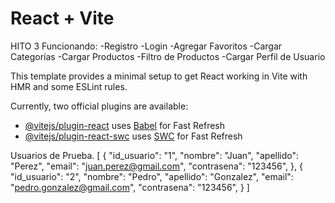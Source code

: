 # React + Vite

HITO 3
Funcionando:
-Registro
-Login
-Agregar Favoritos
-Cargar Categorías
-Cargar Productos
-Filtro de Productos
-Cargar Perfil de Usuario


This template provides a minimal setup to get React working in Vite with HMR and some ESLint rules.

Currently, two official plugins are available:

- [@vitejs/plugin-react](https://github.com/vitejs/vite-plugin-react/blob/main/packages/plugin-react/README.md) uses [Babel](https://babeljs.io/) for Fast Refresh
- [@vitejs/plugin-react-swc](https://github.com/vitejs/vite-plugin-react-swc) uses [SWC](https://swc.rs/) for Fast Refresh


Usuarios de Prueba.
[
    {
        "id_usuario": "1",
        "nombre": "Juan",
        "apellido": "Perez",
        "email": "juan.perez@gmail.com",
        "contrasena": "123456",
    },
    {   
        "id_usuario": "2",
        "nombre": "Pedro",
        "apellido": "Gonzalez",
        "email": "pedro.gonzalez@gmail.com",
        "contrasena": "123456",
    }
]
